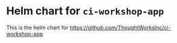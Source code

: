 # Helm chart for `ci-workshop-app`

This is the helm chart for https://github.com/ThoughtWorksInc/ci-workshop-app
